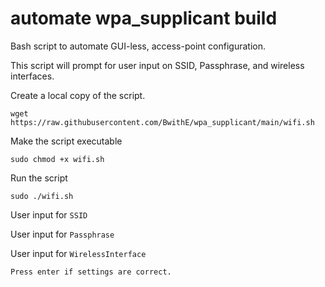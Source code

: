 #  automate wpa_supplicant build
Bash script to automate GUI-less, access-point configuration.

This script will prompt for user input on SSID, Passphrase, and wireless interfaces.

Create a local copy of the script.

```wget https://raw.githubusercontent.com/BwithE/wpa_supplicant/main/wifi.sh```

Make the script executable

```sudo chmod +x wifi.sh```

Run the script

```sudo ./wifi.sh```


User input for ```SSID```

User input for ```Passphrase```

User input for ```WirelessInterface```

```Press enter if settings are correct. ```

